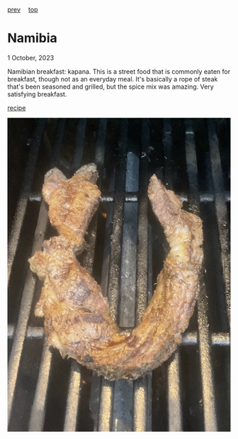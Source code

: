 [prev](../m/myanmar.md)&emsp;
[top](../index.md)&emsp;
# Namibia
<meta property="og:image" content="images/namibia.png"/>
1 October, 2023

Namibian breakfast: kapana. This is a street food that is commonly
eaten for breakfast, though not as an everyday meal.  It's basically a
rope of steak that's been seasoned and grilled, but the spice mix was
amazing. Very satisfying breakfast.

[recipe](https://www.esterkocht.com/kapana-recipe-grilled-beef-authentic-namibian-street-food/)

![breakfast](images/namibia.jpeg)
